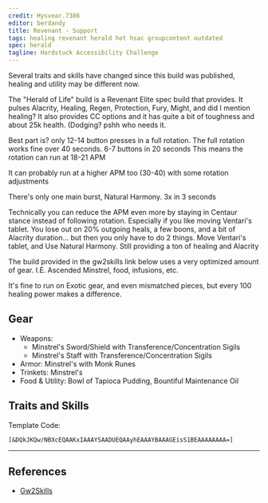 ```yaml
---
credit: Hysvear.7386
editor: berdandy
title: Revenant - Support
tags: healing revenant herald hot hsac groupcontent outdated
spec: herald
tagline: Hardstuck Accessibility Challenge
---
```


Several traits and skills have changed since this build was published, healing and utility may be different now.

The "Herald of Life" build is a Revenant Elite spec build that provides. It pulses Alacrity, Healing, Regen, Protection, Fury, Might, and did I mention healing? It also provides CC options and it has quite a bit of toughness and about 25k health.
(Dodging? pshh who needs it.

Best part is? only 12-14 button presses in a full rotation.
The full rotation works fine over 40 seconds. 6-7 buttons in 20 seconds
This means the rotation can run at 18-21 APM

It can probably run at a higher APM too (30-40) with some rotation adjustments

There's only one main burst, Natural Harmony. 3x in 3 seconds

Technically you can reduce the APM even more by staying in Centaur stance instead of following rotation. Especially if you like moving Ventari's tablet. You lose out on 20% outgoing heals, a few boons, and a bit of Alacrity duration... but then you only have to do 2 things.  Move Ventari's tablet, and Use Natural Harmony. Still providing a ton of healing and Alacrity

The build provided in the gw2skills link below uses a very optimized amount of gear. I.E. Ascended Minstrel, food, infusions, etc.

It's fine to run on Exotic gear, and even mismatched pieces, but every 100 healing power makes a difference.

## Gear

- Weapons: 
  - Minstrel's Sword/Shield with Transference/Concentration Sigils
  - Minstrel's Staff with Transference/Concentration Sigils
- Armor: Minstrel's with Monk Runes
- Trinkets: Minstrel's
- Food & Utility: Bowl of Tapioca Pudding, Bountiful Maintenance Oil

## Traits and Skills

Template Code:

`[&DQkJKQw/NBXcEQAAKxIAAAYSAADUEQAAyhEAAAYBAAAGEisS1BEAAAAAAAA=]`

---

<div
  data-armory-embed='skills'
  data-armory-ids='62719,62962,62832,62878,62942'
>
</div>
<div
  data-armory-embed='specializations'
  data-armory-ids='9,12,52'
  data-armory-9-traits='1811,1782,1770'
  data-armory-12-traits='1822,1818,1820'
  data-armory-52-traits='1813,1738,1746'
>
</div>
<script async src='https://unpkg.com/armory-embeds@^0.x.x/armory-embeds.js'></script>



## References

- [Gw2Skills](http://gw2skills.net/editor/?PmyAw6ZllQKMKyiNRXsKCjFSisBqgl0zfrC-zRJYjR3fZUdVleK47FJU+bpzNL-e)
